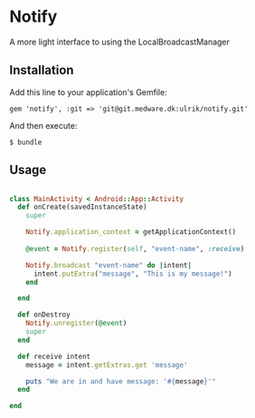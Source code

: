 # Notify

A more light interface to using the LocalBroadcastManager

## Installation

Add this line to your application's Gemfile:

    gem 'notify', :git => 'git@git.medware.dk:ulrik/notify.git'

And then execute:

    $ bundle


## Usage

```ruby

class MainActivity < Android::App::Activity
  def onCreate(savedInstanceState)
    super

    Notify.application_context = getApplicationContext()
  
    @event = Notify.register(self, "event-name", :receive)

    Notify.broadcast "event-name" do |intent|
      intent.putExtra("message", "This is my message!")
    end

  end

  def onDestroy
    Notify.unregister(@event)
    super
  end

  def receive intent
    message = intent.getExtras.get 'message'

    puts "We are in and have message: '#{message}'"
  end

end


```





